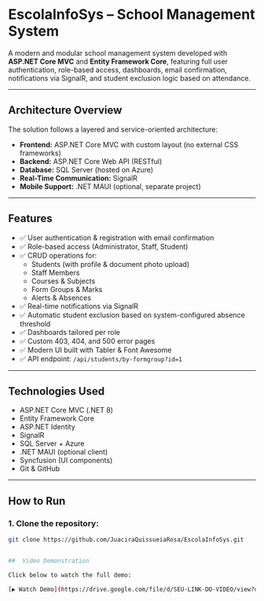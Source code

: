 # EscolaInfoSys – School Management System

A modern and modular school management system developed with **ASP.NET Core MVC** and **Entity Framework Core**, featuring full user authentication, role-based access, dashboards, email confirmation, notifications via SignalR, and student exclusion logic based on attendance.

---

##  Architecture Overview

The solution follows a layered and service-oriented architecture:

- **Frontend:** ASP.NET Core MVC with custom layout (no external CSS frameworks)
- **Backend:** ASP.NET Core Web API (RESTful)
- **Database:** SQL Server (hosted on Azure)
- **Real-Time Communication:** SignalR
- **Mobile Support:** .NET MAUI (optional, separate project)

---

## Features

- ✅ User authentication & registration with email confirmation  
- ✅ Role-based access (Administrator, Staff, Student)  
- ✅ CRUD operations for:
  - Students (with profile & document photo upload)
  - Staff Members
  - Courses & Subjects
  - Form Groups & Marks
  - Alerts & Absences
- ✅ Real-time notifications via SignalR
- ✅ Automatic student exclusion based on system-configured absence threshold
- ✅ Dashboards tailored per role
- ✅ Custom 403, 404, and 500 error pages
- ✅ Modern UI built with Tabler & Font Awesome
- ✅ API endpoint: `/api/students/by-formgroup?id=1`

---

##  Technologies Used

- ASP.NET Core MVC (.NET 8)  
- Entity Framework Core  
- ASP.NET Identity  
- SignalR  
- SQL Server + Azure  
- .NET MAUI (optional client)  
- Syncfusion (UI components)  
- Git & GitHub

---

## How to Run

### 1. Clone the repository:

```bash
git clone https://github.com/JuaciraQuissueiaRosa/EscolaInfoSys.git


##  Video Demonstration

Click below to watch the full demo:

[▶️ Watch Demo](https://drive.google.com/file/d/SEU-LINK-DO-VIDEO/view?usp=sharing)

